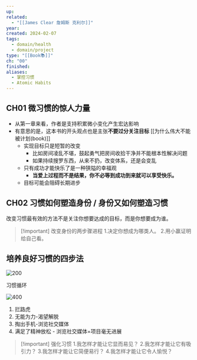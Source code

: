 ```yaml
---
up: 
related:
  - "[[James Clear 詹姆斯 克利尔]]"
year: 
created: 2024-02-07
tags:
  - domain/health
  - domain/project
type: "[[Book📚]]"
ch: "00"
finished: 
aliases:
  - 掌控习惯
  - Atomic Habits
---
```


## CH01 微习惯的惊人力量


- 从第一章来看，作者是支持积累微小变化产生宏达影响
- 有意思的是，这本书的开头观点也是主张**不要过分关注目标**  [[为什么伟大不能被计划(book)]]
	- 实现目标只是短暂的改变
		- 比如房间凌乱不堪，鼓起勇气把房间收拾干净并不能根本性解决问题
		- 如果持续搜罗东西，从来不扔，改变体系，还是会变乱
	- 只有成功才能快乐了是一种狭隘的幸福观
		- **当爱上过程而不是结果，你不必等到成功到来就可以享受快乐。**
	- 目标可能会阻碍长期进步


## CH02 习惯如何塑造身份 / 身份又如何塑造习惯

改变习惯最有效的方法不是关注你想要达成的目标，而是你想要成为谁。

> [!important] 改变身份的两步骤进程
> 1.决定你想成为哪类人。
> 2.用小赢证明给自己看。


## 培养良好习惯的四步法

![200](https://s1.vika.cn/space/2024/02/07/d9b6cf3f05344529988ea47e740d561e)

习惯循环

![400](https://s1.vika.cn/space/2024/02/07/7c76c8f7d8554f688f46de6f6576228d)

1. 拦路虎
2. 无能为力-渴望解脱
3. 掏出手机-浏览社交媒体
4. 满足了精神放松 - 浏览社交媒体=项目毫无进展

> [!important] 强化习惯
> 1.我怎样才能让它显而易见？
> 2.我怎样才能让它有吸引力？
> 3.我怎样才能让它简便易行？
> 4.我怎样才能让它令人愉悦？


